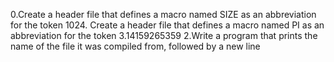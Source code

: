0.Create a header file that defines a macro named SIZE as an abbreviation for the token 1024.
Create a header file that defines a macro named PI as an abbreviation for the token 3.14159265359
2.Write a program that prints the name of the file it was compiled from, followed by a new line
